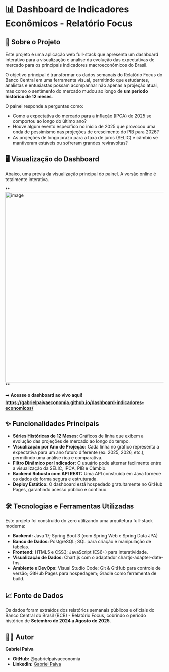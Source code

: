 # 📊 Dashboard de Indicadores Econômicos - Relatório Focus

## 🎯 Sobre o Projeto
Este projeto é uma aplicação web full-stack que apresenta um dashboard interativo para a visualização e análise da evolução das expectativas de mercado para os principais indicadores macroeconômicos do Brasil.

O objetivo principal é transformar os dados semanais do Relatório Focus do Banco Central em uma ferramenta visual, permitindo que estudantes, analistas e entusiastas possam acompanhar não apenas a projeção atual, mas como o sentimento do mercado mudou ao longo de **um período histórico de 12 meses**.

O painel responde a perguntas como:
* Como a expectativa do mercado para a inflação (IPCA) de 2025 se comportou ao longo do último ano?
* Houve algum evento específico no início de 2025 que provocou uma onda de pessimismo nas projeções de crescimento do PIB para 2026?
* As projeções de longo prazo para a taxa de juros (SELIC) e câmbio se mantiveram estáveis ou sofreram grandes reviravoltas?

## 🖥️ Visualização do Dashboard
Abaixo, uma prévia da visualização principal do painel. A versão online é totalmente interativa.

**<img width="946" height="603" alt="image" src="https://github.com/user-attachments/assets/9af95ff0-555a-4151-a806-a7e75fbcc84f" />
**

➡️ **Acesse o dashboard ao vivo aqui! https://gabrielpaivaeconomia.github.io/dashboard-indicadores-economicos/**

## ✨ Funcionalidades Principais
* **Séries Históricas de 12 Meses:** Gráficos de linha que exibem a evolução das projeções de mercado ao longo do tempo.
* **Visualização por Ano de Projeção:** Cada linha no gráfico representa a expectativa para um ano futuro diferente (ex: 2025, 2026, etc.), permitindo uma análise rica e comparativa.
* **Filtro Dinâmico por Indicador:** O usuário pode alternar facilmente entre a visualização da SELIC, IPCA, PIB e Câmbio.
* **Backend Robusto com API REST:** Uma API construída em Java fornece os dados de forma segura e estruturada.
* **Deploy Estático:** O dashboard está hospedado gratuitamente no GitHub Pages, garantindo acesso público e contínuo.

## 🛠️ Tecnologias e Ferramentas Utilizadas
Este projeto foi construído do zero utilizando uma arquitetura full-stack moderna:

* **Backend:** Java 17; Spring Boot 3 (com Spring Web e Spring Data JPA)
* **Banco de Dados:** PostgreSQL; SQL para criação e manipulação de tabelas.
* **Frontend:** HTML5 e CSS3; JavaScript (ES6+) para interatividade.
* **Visualização de Dados:** Chart.js com o adaptador chartjs-adapter-date-fns.
* **Ambiente e DevOps:** Visual Studio Code; Git & GitHub para controle de versão; GitHub Pages para hospedagem; Gradle como ferramenta de build.

## 📈 Fonte de Dados
Os dados foram extraídos dos relatórios semanais públicos e oficiais do Banco Central do Brasil (BCB) - Relatório Focus, cobrindo o período histórico de **Setembro de 2024 a Agosto de 2025**.

## 👨‍💻 Autor
**Gabriel Paiva**

* **GitHub:** @gabrielpaivaeconomia
* **LinkedIn:** [Gabriel Paiva](https://www.linkedin.com/in/gabriel-ruan-dos-santos-paiva-6566a021b/)
